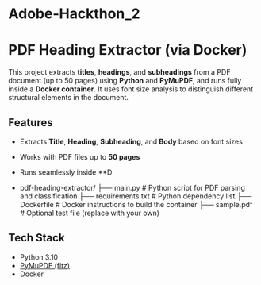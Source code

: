 # Adobe-Hackthon_2
#  PDF Heading Extractor (via Docker)

This project extracts **titles**, **headings**, and **subheadings** from a PDF document (up to 50 pages) using **Python** and **PyMuPDF**, and runs fully inside a **Docker container**. It uses font size analysis to distinguish different structural elements in the document.


##  Features

-  Extracts **Title**, **Heading**, **Subheading**, and **Body** based on font sizes
-  Works with PDF files up to **50 pages**
-  Runs seamlessly inside **D

-  pdf-heading-extractor/
├── main.py # Python script for PDF parsing and classification
├── requirements.txt # Python dependency list
├── Dockerfile # Docker instructions to build the container
├── sample.pdf # Optional test file (replace with your own)

##  Tech Stack

- Python 3.10
- [PyMuPDF (fitz)](https://pymupdf.readthedocs.io/)
- Docker
